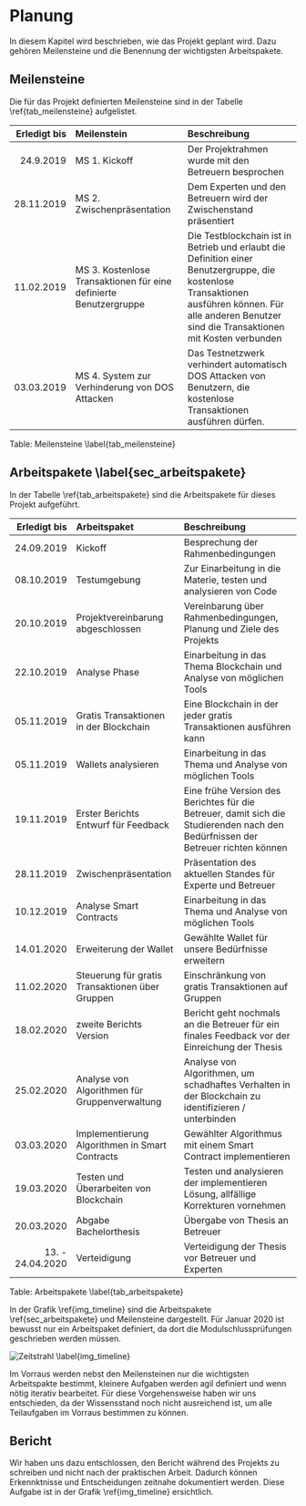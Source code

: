 # Planung

In diesem Kapitel wird beschrieben, wie das Projekt geplant wird. Dazu gehören Meilensteine und die Benennung der wichtigsten Arbeitspakete. 

## Meilensteine

Die für das Projekt definierten Meilensteine sind in der Tabelle \ref{tab_meilensteine} aufgelistet. 

| Erledigt bis  | Meilenstein   |   Beschreibung |
|---:|:---|:------|
|24.9.2019|MS 1. Kickoff|Der Projektrahmen wurde mit den Betreuern besprochen|
|28.11.2019|MS 2. Zwischenpräsentation|Dem Experten und den Betreuern wird der Zwischenstand präsentiert|
|11.02.2019|MS 3. Kostenlose Transaktionen für eine definierte Benutzergruppe| Die Testblockchain ist in Betrieb und erlaubt die Definition einer Benutzergruppe, die kostenlose Transaktionen ausführen können. Für alle anderen Benutzer sind die Transaktionen mit Kosten verbunden|
|03.03.2019|MS 4. System zur Verhinderung von DOS Attacken| Das Testnetzwerk verhindert automatisch DOS Attacken von Benutzern, die kostenlose Transaktionen ausführen dürfen.|

Table: Meilensteine \label{tab_meilensteine}

## Arbeitspakete \label{sec_arbeitspakete}

In der Tabelle \ref{tab_arbeitspakete} sind die Arbeitspakete für dieses Projekt aufgeführt. 

| Erledigt bis  | Arbeitspaket   |   Beschreibung |
|---:|:---|:------|
| 24.09.2019 | Kickoff                                                      |Besprechung der Rahmenbedingungen|
| 08.10.2019 | Testumgebung                                                 |Zur Einarbeitung in die Materie, testen und analysieren von Code|
| 20.10.2019 | Projektvereinbarung abgeschlossen                            |Vereinbarung über Rahmenbedingungen, Planung und Ziele des Projekts|
| 22.10.2019 | Analyse Phase                                                |Einarbeitung in das Thema Blockchain und Analyse von möglichen Tools|
| 05.11.2019 | Gratis Transaktionen in der Blockchain                       |Eine Blockchain in der jeder gratis Transaktionen ausführen kann|
| 05.11.2019 | Wallets analysieren                                          |Einarbeitung in das Thema und Analyse von möglichen Tools|
| 19.11.2019 | Erster Berichts Entwurf für Feedback                         |Eine frühe Version des Berichtes für die Betreuer, damit sich die Studierenden nach den Bedürfnissen der Betreuer richten können|
| 28.11.2019 | Zwischenpräsentation                                         |Präsentation des aktuellen Standes für Experte und Betreuer|
| 10.12.2019 | Analyse Smart Contracts                                      |Einarbeitung in das Thema und Analyse von möglichen Tools|
| 14.01.2020 | Erweiterung der Wallet                                       |Gewählte Wallet für unsere Bedürfnisse erweitern|
| 11.02.2020 | Steuerung für gratis Transaktionen über Gruppen              |Einschränkung von gratis Transaktionen auf Gruppen|
| 18.02.2020 | zweite Berichts Version                                      |Bericht geht nochmals an die Betreuer für ein finales Feedback vor der Einreichung der Thesis|
| 25.02.2020 | Analyse von Algorithmen für Gruppenverwaltung                |Analyse von Algorithmen, um schadhaftes Verhalten in der Blockchain zu identifizieren / unterbinden|
| 03.03.2020 | Implementierung Algorithmen in Smart Contracts               |Gewählter Algorithmus mit einem Smart Contract implementieren|
| 19.03.2020 | Testen und Überarbeiten von Blockchain                       |Testen und analysieren der implementieren Lösung, allfällige Korrekturen vornehmen|
| 20.03.2020 | Abgabe Bachelorthesis                                        |Übergabe von Thesis an Betreuer |
| 13. - 24.04.2020 | Verteidigung                                           |Verteidigung der Thesis vor Betreuer und Experten|

Table: Arbeitspakete \label{tab_arbeitspakete}

In der Grafik \ref{img_timeline} sind die Arbeitspakete \ref{sec_arbeitspakete} und Meilensteine dargestellt. Für Januar 2020 ist bewusst nur ein Arbeitspaket definiert, da dort die Modulschlussprüfungen geschrieben werden müssen. 

![Zeitstrahl \label{img_timeline}](images/timeline_v1_5.PNG "Zeitstrahl") 

Im Vorraus werden nebst den Meilensteinen nur die wichtigsten Arbeitspakte bestimmt, kleinere Aufgaben werden agil definiert und wenn nötig iterativ bearbeitet. Für diese Vorgehensweise haben wir uns entschieden, da der Wissensstand noch nicht ausreichend ist, um alle Teilaufgaben im Vorraus bestimmen zu können. 
 
## Bericht

Wir haben uns dazu entschlossen, den Bericht während des Projekts zu schreiben und nicht nach der praktischen Arbeit. Dadurch können Erkennktnisse und Entscheidungen zeitnahe dokumentiert werden. 
Diese Aufgabe ist in der Grafik \ref{img_timeline} ersichtlich. 





